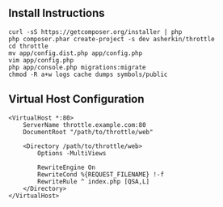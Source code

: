 ## Install Instructions
    curl -sS https://getcomposer.org/installer | php
    php composer.phar create-project -s dev asherkin/throttle
    cd throttle
    mv app/config.dist.php app/config.php
    vim app/config.php
    php app/console.php migrations:migrate
    chmod -R a+w logs cache dumps symbols/public

## Virtual Host Configuration
    <VirtualHost *:80>
        ServerName throttle.example.com:80
        DocumentRoot "/path/to/throttle/web"

        <Directory /path/to/throttle/web>
            Options -MultiViews

            RewriteEngine On
            RewriteCond %{REQUEST_FILENAME} !-f
            RewriteRule ^ index.php [QSA,L]
        </Directory>
    </VirtualHost>

